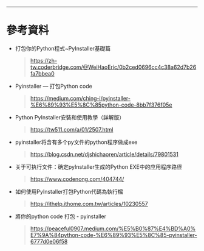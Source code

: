 

***

# 參考資料

* 打包你的Python程式~PyInstaller基礎篇

  > https://zh-tw.coderbridge.com/@WeiHaoEric/0b2ced0696cc4c38a62d7b26fa7bbea0

* Pyinstaller — 打包Python code

  > https://medium.com/ching-i/pyinstaller-%E6%89%93%E5%8C%85python-code-8bb7f376f05e

* Python PyInstaller安裝和使用教學（詳解版）
  > https://tw511.com/a/01/2507.html
* pyinstaller将含有多个py文件的python程序做成exe
  > https://blog.csdn.net/djshichaoren/article/details/79801531
* 关于可执行文件：确定pyInstaller生成的Python EXE中的应用程序路径
  > https://www.codenong.com/404744/

* 如何使用PyInstaller打包Python代碼為執行檔
  > https://ithelp.ithome.com.tw/articles/10230557

* 將你的python code 打包 - pyinstaller
  > https://peaceful0907.medium.com/%E5%B0%87%E4%BD%A0%E7%9A%84python-code-%E6%89%93%E5%8C%85-pyinstaller-6777d0e06f58
